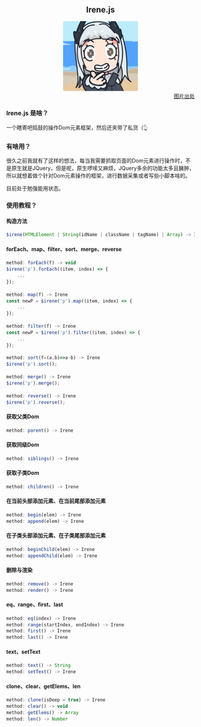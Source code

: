 <div align="center">
    <h2>Irene.js</h2>
</div>
<div align=center>
    <img style="border-radius: 4px" src="./irene.png" width="200" title="https://www.bilibili.com/video/BV11Y4y1b781" />
</div>
<div align="right">
    <a href="https://www.bilibili.com/video/BV11Y4y1b781">图片出处</a>
</div>


### Irene.js 是啥？
一个瞎寄吧捣鼓的操作Dom元素框架，然后还夹带了私货（👆

### 有啥用？
很久之前我就有了这样的想法，每当我需要抓取页面的Dom元素进行操作时，不是原生就是JQuery，但是呢，原生啰嗦又麻烦，JQuery多余的功能太多且臃肿，所以就想着做个针对Dom元素操作的框架，进行数据采集或者写些小脚本啥的。

目前处于勉强能用状态。

### 使用教程？

#### 构造方法
```javascript
$irene(HTMLElement | String(idName | className | tagName) | Array) -> Irene
```

#### forEach、map、filter、sort、merge、reverse
```javascript
method: forEach(f) -> void
$irene('p').forEach((item, index) => {
    ...
});

method: map(f) -> Irene
const newP = $irene('p').map((item, index) => {
    ...
});

method: filter(f) -> Irene
const newP = $irene('p').filter((item, index) => {
    ...
});

method: sort(f=(a,b)=>a-b) -> Irene
$irene('p').sort();

method: merge() -> Irene
$irene('p').merge();

method: reverse() -> Irene
$irene('p').reverse();
```

#### 获取父类Dom
```javascript
method: parent() -> Irene
```

#### 获取同级Dom
```javascript
method: siblings() -> Irene
```

#### 获取子类Dom
```javascript
method: children() -> Irene
```

#### 在当前头部添加元素、在当前尾部添加元素
```javascript
method: begin(elem) -> Irene
method: append(elem) -> Irene
```

#### 在子类头部添加元素、在子类尾部添加元素
```javascript
method: beginChild(elem) -> Irene
method: appendChild(elem) -> Irene
```

#### 删除与渲染
```javascript
method: remove() -> Irene
method: render() -> Irene
```

#### eq、range、first、last
```javascript
method: eq(index) -> Irene
method: range(startIndex, endIndex) -> Irene
method: first() -> Irene
method: last() -> Irene
```

#### text、setText
```javascript
method: text() -> String
method: setText() -> Irene
```

#### clone、clear、getElems、len
```javascript
method: clone(isDeep = true) -> Irene
method: clear() -> void
method: getElems() -> Array
method: len() -> Number
```